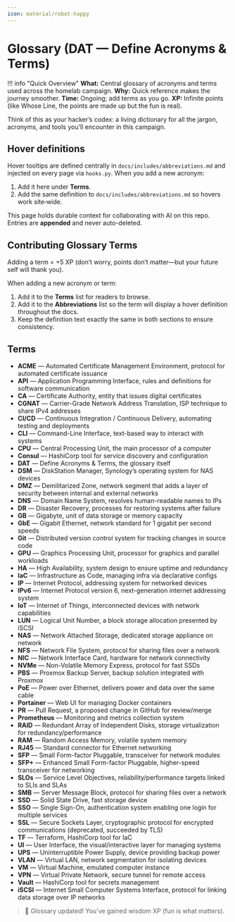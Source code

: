 ```yaml
---
icon: material/robot-happy
---
```

# Glossary (DAT — Define Acronyms & Terms)

!!! info "Quick Overview"
    **What:** Central glossary of acronyms and terms used across the homelab campaign.
    **Why:** Quick reference makes the journey smoother.
    **Time:** Ongoing; add terms as you go.
    **XP:** Infinite points (like Whose Line, the points are made up but the fun is real).

Think of this as your hacker’s codex: a living dictionary for all the jargon, acronyms, and tools you’ll encounter in this campaign.

## Hover definitions

Hover tooltips are defined centrally in `docs/includes/abbreviations.md` and injected on every page via `hooks.py`.
When you add a new acronym:
1. Add it here under **Terms**.
2. Add the same definition to `docs/includes/abbreviations.md` so hovers work site‑wide.

This page holds durable context for collaborating with AI on this repo. Entries are **appended** and never auto-deleted.

## Contributing Glossary Terms

Adding a term = +5 XP (don’t worry, points don’t matter—but your future self will thank you).

When adding a new acronym or term:

1. Add it to the **Terms** list for readers to browse.
2. Add it to the **Abbreviations** list so the term will display a hover definition throughout the docs.
3. Keep the definition text exactly the same in both sections to ensure consistency.

## Terms

- **ACME** — Automated Certificate Management Environment, protocol for automated certificate issuance
- **API** — Application Programming Interface, rules and definitions for software communication
- **CA** — Certificate Authority, entity that issues digital certificates
- **CGNAT** — Carrier-Grade Network Address Translation, ISP technique to share IPv4 addresses
- **CI/CD** — Continuous Integration / Continuous Delivery, automating testing and deployments
- **CLI** — Command-Line Interface, text-based way to interact with systems
- **CPU** — Central Processing Unit, the main processor of a computer
- **Consul** — HashiCorp tool for service discovery and configuration
- **DAT** — Define Acronyms & Terms, the glossary itself
- **DSM** — DiskStation Manager, Synology’s operating system for NAS devices
- **DMZ** — Demilitarized Zone, network segment that adds a layer of security between internal and external networks
- **DNS** — Domain Name System, resolves human-readable names to IPs
- **DR** — Disaster Recovery, processes for restoring systems after failure
- **GB** — Gigabyte, unit of data storage or memory capacity
- **GbE** — Gigabit Ethernet, network standard for 1 gigabit per second speeds
- **Git** — Distributed version control system for tracking changes in source code
- **GPU** — Graphics Processing Unit, processor for graphics and parallel workloads
- **HA** — High Availability, system design to ensure uptime and redundancy
- **IaC** — Infrastructure as Code, managing infra via declarative configs
- **IP** — Internet Protocol, addressing system for networked devices
- **IPv6** — Internet Protocol version 6, next-generation internet addressing system
- **IoT** — Internet of Things, interconnected devices with network capabilities
- **LUN** — Logical Unit Number, a block storage allocation presented by iSCSI
- **NAS** — Network Attached Storage, dedicated storage appliance on network
- **NFS** — Network File System, protocol for sharing files over a network
- **NIC** — Network Interface Card, hardware for network connectivity
- **NVMe** — Non-Volatile Memory Express, protocol for fast SSDs
- **PBS** — Proxmox Backup Server, backup solution integrated with Proxmox
- **PoE** — Power over Ethernet, delivers power and data over the same cable
- **Portainer** — Web UI for managing Docker containers
- **PR** — Pull Request, a proposed change in GitHub for review/merge
- **Prometheus** — Monitoring and metrics collection system
- **RAID** — Redundant Array of Independent Disks, storage virtualization for redundancy/performance
- **RAM** — Random Access Memory, volatile system memory
- **RJ45** — Standard connector for Ethernet networking
- **SFP** — Small Form-factor Pluggable, transceiver for network modules
- **SFP+** — Enhanced Small Form-factor Pluggable, higher-speed transceiver for networking
- **SLOs** — Service Level Objectives, reliability/performance targets linked to SLIs and SLAs
- **SMB** — Server Message Block, protocol for sharing files over a network
- **SSD** — Solid State Drive, fast storage device
- **SSO** — Single Sign-On, authentication system enabling one login for multiple services
- **SSL** — Secure Sockets Layer, cryptographic protocol for encrypted communications (deprecated, succeeded by TLS)
- **TF** — Terraform, HashiCorp tool for IaC
- **UI** — User Interface, the visual/interactive layer for managing systems
- **UPS** — Uninterruptible Power Supply, device providing backup power
- **VLAN** — Virtual LAN, network segmentation for isolating devices
- **VM** — Virtual Machine, emulated computer instance
- **VPN** — Virtual Private Network, secure tunnel for remote access
- **Vault** — HashiCorp tool for secrets management
- **iSCSI** — Internet Small Computer Systems Interface, protocol for linking data storage over IP networks

> 🎉 Glossary updated! You’ve gained wisdom XP (fun is what matters).